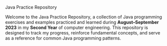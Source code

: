 Java Practice Repository

Welcome to the Java Practice Repository, a collection of Java programming exercises and examples practiced and learned during <b>August–September 2023</b> in my <b>Second Year</b> of computer engineering. This repository is designed to track my progress, reinforce fundamental concepts, and serve as a reference for common Java programming patterns.
